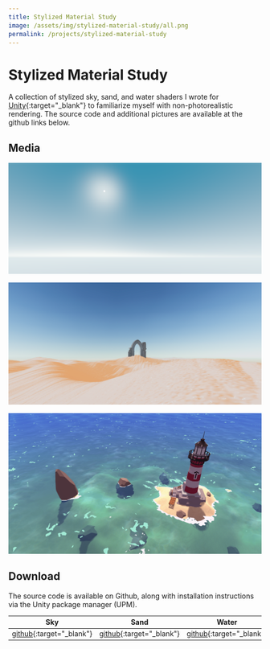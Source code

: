 ```yaml
---
title: Stylized Material Study
image: /assets/img/stylized-material-study/all.png
permalink: /projects/stylized-material-study
---
```


# Stylized Material Study

A collection of stylized sky, sand, and water shaders I wrote for [Unity](https://unity.com/){:target="_blank"} to familiarize myself with non-photorealistic rendering. The source code and additional pictures are available at the github links below.

## Media

![sky](/assets/img/stylized-material-study/sky.png)

![sand](/assets/img/stylized-material-study/sand.png)

![water](/assets/img/stylized-material-study/water.png)

## Download

The source code is available on Github, along with installation instructions via the Unity package manager (UPM).

| Sky | Sand | Water |
| --- | ---- | ----- |
| [github](https://github.com/danielshervheim/Stylized-Sky){:target="_blank"} | [github](https://github.com/danielshervheim/Stylized-Sand){:target="_blank"} | [github](https://github.com/danielshervheim/Stylized-Water){:target="_blank"} |

